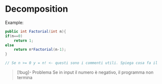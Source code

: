 # Decomposition 
 Example: 
```java
public int Factorial(int n){
if(n==0)
	return 1;
else
	return n*Factorial(n-1);
}

// Se n >= 0 y = n! <- questi sono i commenti utili. Spiega cosa fa il codice, non come lo fa. 
```

>[!bug]- Problema
>Se in input il numero è negativo, il programma non termina
>
